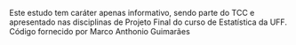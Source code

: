 Este estudo tem caráter apenas informativo, sendo parte do TCC e apresentado nas disciplinas de Projeto Final do curso de Estatística da UFF. Código fornecido por Marco Anthonio Guimarães
